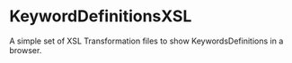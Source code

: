 KeywordDefinitionsXSL
=====================

A simple set of XSL Transformation files to show KeywordsDefinitions in a browser.

